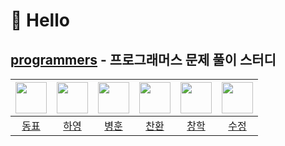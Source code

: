 # 👋 Hello

## [programmers](https://github.com/SolvedMaster/programmers) - 프로그래머스 문제 풀이 스터디

| <img src="https://avatars.githubusercontent.com/u/76652908?v=4" width="50px"> | <img src="https://avatars.githubusercontent.com/u/83320865?v=4" width="50px"> | <img src="https://avatars.githubusercontent.com/u/92148521?v=4" width="50px"> | <img src="https://avatars.githubusercontent.com/u/23161060?v=4" width="50px"> | <img src="https://avatars.githubusercontent.com/u/93763809?v=4" width="50px"> | <img src="https://avatars.githubusercontent.com/u/37768793?v=4" width="50px"> |
| :--: |:--: |:--: |:--: |:--: |:--: |
| [동표](https://github.com/97Kzone) | [하영](https://github.com/hayeongK) | [병훈](https://github.com/thdqudgns) | [찬환](https://github.com/cksghks89) | [창학](https://github.com/leon4652) | [수정](https://github.com/sujeong1201) |
